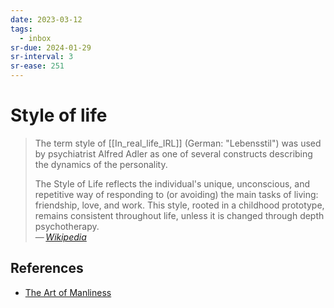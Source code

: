 ```yaml
---
date: 2023-03-12
tags:
  - inbox
sr-due: 2024-01-29
sr-interval: 3
sr-ease: 251
---
```


# Style of life

> The term style of [[In_real_life_IRL]] (German: "Lebensstil") was used by
> psychiatrist Alfred Adler as one of several constructs describing the dynamics
> of the personality.
>
> The Style of Life reflects the individual's unique, unconscious, and
> repetitive way of responding to (or avoiding) the main tasks of living:
> friendship, love, and work. This style, rooted in a childhood prototype,
> remains consistent throughout life, unless it is changed through depth
> psychotherapy.\
> — <cite>[Wikipedia](https://en.wikipedia.org/wiki/Style_of_life)</cite>

## References

- [The Art of Manliness](https://www.artofmanliness.com/)
